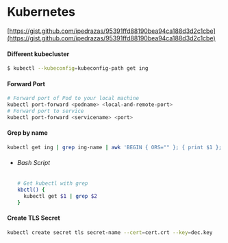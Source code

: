 # Kubernetes

[https://gist.github.com/ipedrazas/95391ffd88190bea94ca188d3d2c1cbe](https://gist.github.com/ipedrazas/95391ffd88190bea94ca188d3d2c1cbe)

#### Different kubecluster

```bash
$ kubectl --kubeconfig=kubeconfig-path get ing
```

#### Forward Port

```bash
# Forward port of Pod to your local machine
kubectl port-forward <podname> <local-and-remote-port> 
# Forward port to service
kubectl port-forward <servicename> <port> 
```

#### Grep by name

```bash
kubectl get ing | grep ing-name | awk 'BEGIN { ORS="" }; { print $1 };'
```

- ###### Bash Script

  ```bash 
  # Get kubectl with grep
  kbctl() {
    kubectl get $1 | grep $2
  }
  ```

#### Create TLS Secret

```bash
kubectl create secret tls secret-name --cert=cert.crt --key=dec.key
```